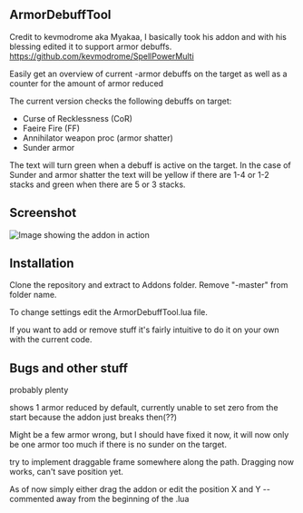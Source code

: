 ## ArmorDebuffTool
Credit to kevmodrome aka Myakaa, I basically took his addon and with his blessing edited it to support armor debuffs. 
https://github.com/kevmodrome/SpellPowerMulti

Easily get an overview of current -armor debuffs on the target as well as a counter for the amount of armor reduced

The current version checks the following debuffs on target:
* Curse of Recklessness (CoR)
* Faeire Fire (FF)
* Annihilator weapon proc (armor shatter)
* Sunder armor 

The text will turn green when a debuff is active on the target. In the case of Sunder and armor shatter the text will be yellow if there are 1-4 or 1-2 stacks and green when there are 5 or 3 stacks.

## Screenshot

![Image showing the addon in action](https://i.imgur.com/X8oyrF3.png)

## Installation

Clone the repository and extract to Addons folder. Remove "-master" from folder name.

To change settings edit the ArmorDebuffTool.lua file.

If you want to add or remove stuff it's fairly intuitive to do it on your own with the current code.

## Bugs and other stuff

probably plenty

shows 1 armor reduced by default, currently unable to set zero from the start because the addon just breaks then(??)

Might be a few armor wrong, but I should have fixed it now, it will now only be one armor too much if there is no sunder on the target.

try to implement draggable frame somewhere along the path.
Dragging now works, can't save position yet.

As of now simply either drag the addon or edit the position X and Y -- commented away from the beginning of the .lua


